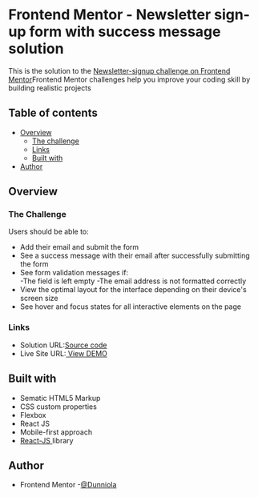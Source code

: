 # Frontend Mentor - Newsletter sign-up form with success message solution
This is the solution to the <a href ="https://www.frontendmentor.io/challenges/newsletter-signup-form-with-success-message-3FC1AZbNrv/hub">Newsletter-signup challenge on  Frontend Mentor</a>Frontend Mentor challenges help you improve your coding skill by building realistic projects 
## Table of contents 

- [Overview](#overview)
  - [The challenge](#the-challenge)
  - [Links](#links)
  - [Built with](#built-with)
- [Author](#author)

## Overview 

### The Challenge
Users should be able to:
- Add their email and submit the form
- See a success message with their email after successfully submitting the form
- See form validation messages if:        
  -The field is left empty
  -The email address is not formatted          correctly
- View the optimal layout for the interface depending on their device's screen size
- See hover and focus states for all interactive elements on the page

### Links

- Solution URL:<a href ="https://github.com/Dunniola/Newsletter-signup">Source code </a>
- Live Site URL:<a href = "https://dunniola.github.io/Newsletter-signup-success/"> View DEMO
  </a>

## Built with

  - Sematic HTML5 Markup
  - CSS custom properties
  - Flexbox
  - React JS
  - Mobile-first approach
  - <a href ="https://react.dev/">React-JS     </a>library 



## Author
- Frontend Mentor -<a href ="https://www.frontendmentor.io/home/my-challenges?tab=completed">@Dunniola</a>
